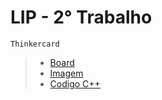
# LIP - 2° Trabalho

 `Thinkercard`
> - [Board](https://github.com/MatheusA-Coimbra/LIP-Tinkercad/blob/main/Genius/LIP%202%C2%B0Trabalho.brd)
> - [Imagem](https://github.com/MatheusA-Coimbra/LIP-Tinkercad/blob/main/Genius/LIP_2_Trabalho.png)
> - [Codigo C++](https://github.com/MatheusA-Coimbra/LIP-Tinkercad/blob/main/Genius/GeniusArduino.cpp)
